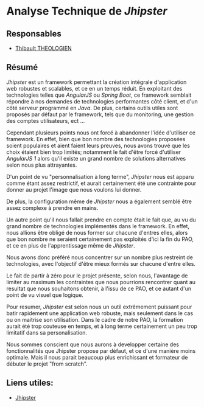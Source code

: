 # Analyse Technique de *Jhipster*

## Responsables
* [Thibault THEOLOGIEN](https://github.com/MacBootglass)

## Résumé
*Jhipster* est un framework permettant la création intégrale d'application web robustes et scalables, et ce en un temps réduit. En exploitant des technologies telles que *AngularJS* ou *Spring Boot*, ce framework semblait répondre à nos demandes de technologies performantes côté client, et d'un côté serveur programmé en *Java*.
De plus, certains outils utiles sont proposés par défaut par le framework, tels que du monitoring, une gestion des comptes utilisateurs, ect ...

Cependant plusieurs points nous ont forcé à abandonner l'idée d'utiliser ce framework. En effet, bien que bon nombre des technologies proposées soient populaires et aient faient leurs preuves, nous avons trouvé que les choix étaient bien trop limités; notamment le fait d'être forcé d'utiliser *AngularJS 1* alors qu'il existe un grand nombre de solutions alternatives selon nous plus attrayantes.

D'un point de vu "personnalisation à long terme", *Jhipster* nous est apparu comme étant assez restrictif, et aurait certainement été une contrainte pour donner au projet l'image que nous voulons lui donner.

De plus, la configuration même de *Jhipster* nous a également semblé être assez complexe à prendre en mains.

Un autre point qu'il nous fallait prendre en compte était le fait que, au vu du grand nombre de technologies implémentés dans le framework.
En effet, nous allions être obligé de nous former sur chacune d'entres elles, alors que bon nombre ne seraient certainement pas exploités d'ici la fin du PAO, et ce en plus de l'apprentissage même de *Jhipster*.

Nous avons donc préféré nous concentrer sur un nombre plus restreint de technologies, avec l'objectif d'être mieux formés sur chacune d'entre elles.

Le fait de partir à zéro pour le projet présente, selon nous, l'avantage de limiter au maximum les contraintes que nous pourrions rencontrer quant au resultat que nous souhaitons obtenir, à l'issu de ce PAO, et ce autant d'un point de vu visuel que logique.

Pour resumer, *Jhipster* est selon nous un outil extrêmement puissant pour batir rapidement une application web robuste, mais seulement dans le cas ou on maitrise son utilisation. Dans le cadre de notre PAO, la formation aurait été trop couteuse en temps, et à long terme certainement un peu trop limitatif dans sa personalisation.

Nous sommes conscient que nous aurons à developper certaine des fonctionnalités que Jhipster propose par défaut, et ce d'une manière moins optimale. Mais il nous parait beaucoup plus enrichissant et formateur de débuter le projet "from scratch".

## Liens utiles:
* [Jhipster](https://jhipster.github.io)
